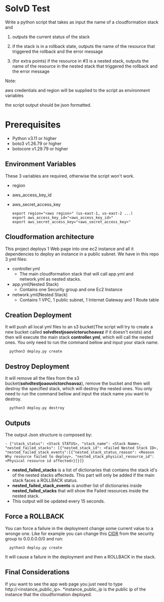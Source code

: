 # SolvD Test
Write a python script that takes as input the name of a cloudformation stack and

1. outputs the current status of the stack

2. if the stack is in a rollback state, outputs the name of the resource that triggered the rollback and the error message

3. (for extra points) if the resource in #3 is a nested stack, outputs the name of the resource in the nested stack that triggered the rollback and the error message

Note:

aws credentials and region will be supplied to the script as environment variables

the script output should be json formatted.

# Prerequisites

*  Python v3.11 or higher
*  boto3 v1.26.79 or higher
*  botocore v1.29.79 or higher

Environment Variables
------------
These 3 variables are required, otherwise the script won't work.
- region
- aws_access_key_id
- aws_secret_access_key

      export region="<aws region>" (us-east-1, us-east-2 ...)
      export aws_access_key_id="<aws_access_key_id>"
      export aws_secret_access_key="<aws_secret_access_key>"

Cloudformation architecture
------------

This project deploys 1 Web page into one ec2 instance and all it dependencies to deploy an instance in a public subnet. We have in this repo 3 yml files:

 - controller.yml
     - The main cloudformation stack that will call app.yml and network.yml as nested stacks.
 - app.yml(Nested Stack)
     - Contains one Security group and one Ec2 Instance
 - network.yml(Nested Stack)
     - Contains 1 VPC, 1 public subnet, 1 Internet Gateway and 1 Route table

Creation Deployment
------------
It will push all local yml files to an s3 bucket(The script will try to create a new bucket called **solvdtestjoaovictoruchoavaz** if it doesn't exists) and then will execute the main stack **controller.yml**, which will call the nested ones. You only need to run the command bellow and input your stack name.

      python3 deploy.py create

Destroy Deployment
------------
It will remove all the files from the s3 bucket(**solvdtestjoaouvictorchoavaz**), remove the bucket and then will destroy the specified stack, which will destroy the nested ones. You only need to run the command bellow and input the stack name you want to destroy.

      python3 deploy.py destroy


Outputs
------------
The output Json structure is composed by:

    - {"stack_status": <Stack STATUS>, "stack_name": <Stack Name>, "nested_failed_stacks": [{"nested_stack_id": <Failed Nested Stack ID>, "nested_failed_stack_events":[{"nested_stack_status_reason": <Reason Why resource failed to deploy>, "nested_stack_physical_resource_id": <Physical resource id affected>}]}]}

- **nested_failed_stacks** is a list of dictionaries that contains the stack id's of the nested stacks affecteds. This part will only be added if the main stack faces a ROLLBACK status.
- **nested_failed_stack_events** is another list of dictionaries inside **nested_failed_stacks** that will show the Failed resources inside the nested stack.
- This output will be updated every 15 seconds.

Force a ROLLBACK
-------------
You can force a failure in the deployment change some current value to a wronge one. Like for example you can change this [CIDR](https://github.com/uchoavaz/solvd/blob/main/app.yml#L26) from the security group to 0.0.0.0.0/0 and run:

      python3 deploy.py create

It will cause a failure in the deployment and then a ROLLBACK in the stack.

Final Considerations
------------
If you want to see the app web page you just need to type http://<instance_public_ip>. *instance_public_ip is the public ip of the instance that the cloudformation deployed.
